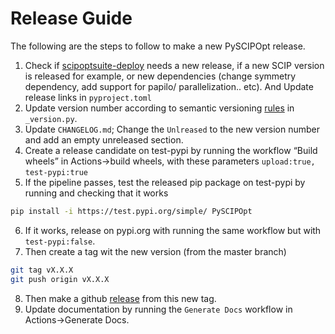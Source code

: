# Release Guide
The following are the steps to follow to make a new PySCIPOpt release.
1. Check if [scipoptsuite-deploy](https://github.com/scipopt/scipoptsuite-deploy) needs a new release, if a new SCIP version is released for example, or new dependencies (change symmetry dependency, add support for papilo/ parallelization.. etc). And Update release links in `pyproject.toml`
2. Update version number according to semantic versioning [rules](https://semver.org/) in `_version.py`. 
3. Update `CHANGELOG.md`; Change the `Unlreased` to the new version number and add an empty unreleased section.
4. Create a release candidate on test-pypi by running the workflow “Build wheels” in Actions->build wheels, with these parameters `upload:true, test-pypi:true` 
5. If the pipeline passes, test the released pip package on test-pypi by running and checking that it works
```bash
pip install -i https://test.pypi.org/simple/ PySCIPOpt
```
6. If it works, release on pypi.org with running the same workflow but with `test-pypi:false`.
7. Then create a tag wit the new version (from the master branch)
```bash
git tag vX.X.X
git push origin vX.X.X
```
8. Then make a github [release](https://github.com/scipopt/PySCIPOpt/releases/new) from this new tag. 
9. Update documentation by running the `Generate Docs` workflow in Actions->Generate Docs.